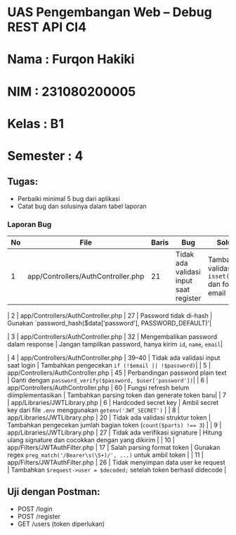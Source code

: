 # UAS Pengembangan Web – Debug REST API CI4

# Nama : Furqon Hakiki

# NIM : 231080200005

# Kelas : B1

# Semester : 4

## Tugas:

- Perbaiki minimal 5 bug dari aplikasi
- Catat bug dan solusinya dalam tabel laporan

### Laporan Bug

| No  | File                               | Baris | Bug                                    | Solusi                                        |
| --- | ---------------------------------- | ----- | -------------------------------------- | --------------------------------------------- |
| 1   | app/Controllers/AuthController.php | 21    | Tidak ada validasi input saat register | Tambahkan validasi `isset()` dan format email |

| 2 | app/Controllers/AuthController.php | 27 | Password tidak di-hash | Gunakan `password_hash($data['password'], PASSWORD_DEFAULT)'|

| 3 | app/Controllers/AuthController.php | 32 | Mengembalikan password dalam response | Jangan tampilkan password, hanya kirim `id`, `name`, `email`|

| 4 | app/Controllers/AuthController.php | 39–40 | Tidak ada validasi input saat login | Tambahkan pengecekan `if (!$email || !$password)`|
| 5 | app/Controllers/AuthController.php | 45 | Perbandingan password plain text | Ganti dengan `password_verify($password, $user['password'])`|
| 6 | app/Controllers/AuthController.php | 60 | Fungsi refresh belum diimplementasikan | Tambahkan parsing token dan generate token baru|
| 7 | app/Libraries/JWTLibrary.php | 6 | Hardcoded secret key | Ambil secret key dari file `.env` menggunakan `getenv('JWT_SECRET')` |
| 8 | app/Libraries/JWTLibrary.php | 20 | Tidak ada validasi struktur token | Tambahkan pengecekan jumlah bagian token (`count($parts) !== 3`) |
| 9 | app/Libraries/JWTLibrary.php | 27 | Tidak ada verifikasi signature | Hitung ulang signature dan cocokkan dengan yang dikirim |
| 10 | app/Filters/JWTAuthFilter.php | 17 | Salah parsing format token | Gunakan regex `preg_match('/Bearer\s(\S+)/', ...)` untuk ambil token |
| 11 | app/Filters/JWTAuthFilter.php | 26 | Tidak menyimpan data user ke request | Tambahkan `$request->user = $decoded;` setelah token berhasil didecode |

## Uji dengan Postman:

- POST /login
- POST /register
- GET /users (token diperlukan)
